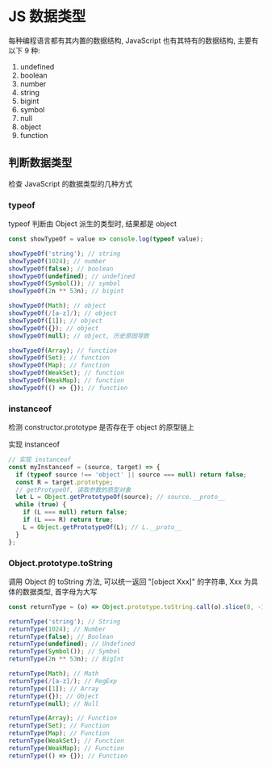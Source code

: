 # JS 数据类型

每种编程语言都有其内置的数据结构, JavaScript 也有其特有的数据结构, 主要有以下 9 种:

1. undefined
2. boolean
3. number
4. string
5. bigint
6. symbol
7. null
8. object
9. function

## 判断数据类型

检查 JavaScript 的数据类型的几种方式

### typeof

typeof 判断由 Object 派生的类型时, 结果都是 object

```JavaScript
const showTypeOf = value => console.log(typeof value);

showTypeOf('string'); // string
showTypeOf(1024); // number
showTypeOf(false); // boolean
showTypeOf(undefined); // undefined
showTypeOf(Symbol()); // symbol
showTypeOf(2n ** 53n); // bigint

showTypeOf(Math); // object
showTypeOf(/[a-z]/); // object
showTypeOf([1]); // object
showTypeOf({}); // object
showTypeOf(null); // object, 历史原因导致

showTypeOf(Array); // function
showTypeOf(Set); // function
showTypeOf(Map); // function
showTypeOf(WeakSet); // function
showTypeOf(WeakMap); // function
showTypeOf(() => {}); // function
```

### instanceof

检测 constructor.prototype 是否存在于 object 的原型链上

实现 instanceof

```JavaScript
// 实现 instanceof
const myInstanceof = (source, target) => {
  if (typeof source !== 'object' || source === null) return false;
  const R = target.prototype;
  // getProtypeOf, 读取参数的原型对象
  let L = Object.getPrototypeOf(source); // source.__proto__
  while (true) {
    if (L === null) return false;
    if (L === R) return true;
    L = Object.getPrototypeOf(L); // L.__proto__
  }
};
```

### Object.prototype.toString

调用 Object 的 toString 方法, 可以统一返回 "[object Xxx]" 的字符串, Xxx 为具体的数据类型, 首字母为大写

```JavaScript
const returnType = (o) => Object.prototype.toString.call(o).slice(8, -1)

returnType('string'); // String
returnType(1024); // Number
returnType(false); // Boolean
returnType(undefined); // Undefined
returnType(Symbol()); // Symbol
returnType(2n ** 53n); // BigInt

returnType(Math); // Math
returnType(/[a-z]/); // RegExp
returnType([1]); // Array
returnType({}); // Object
returnType(null); // Null

returnType(Array); // Function
returnType(Set); // Function
returnType(Map); // Function
returnType(WeakSet); // Function
returnType(WeakMap); // Function
returnType(() => {}); // Function
```
